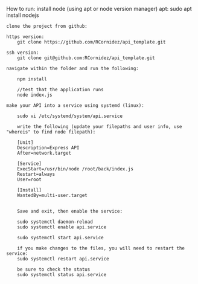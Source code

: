 How to run:
	install node (using apt or node version manager)
	apt:
		sudo apt install nodejs


	clone the project from github:

	https version:
		git clone https://github.com/RCornidez/api_template.git

	ssh version:
		git clone git@github.com:RCornidez/api_template.git

	navigate within the folder and run the following:

		npm install

		//test that the application runs
		node index.js

	make your API into a service using systemd (linux):
	
		sudo vi /etc/systemd/system/api.service

		write the following (update your filepaths and user info, use "whereis" to find node filepath):

		[Unit]
		Description=Express API
		After=network.target

		[Service]
		ExecStart=/usr/bin/node /root/back/index.js
		Restart=always
		User=root

		[Install]
		WantedBy=multi-user.target

		
		Save and exit, then enable the service:

		sudo systemctl daemon-reload
		sudo systemctl enable api.service
		
		sudo systemctl start api.service

		if you make changes to the files, you will need to restart the service:
		sudo systemctl restart api.service

		be sure to check the status
		sudo systemctl status api.service


